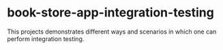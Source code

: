 # book-store-app-integration-testing
This projects demonstrates different ways and scenarios in which one can perform integration testing. 
